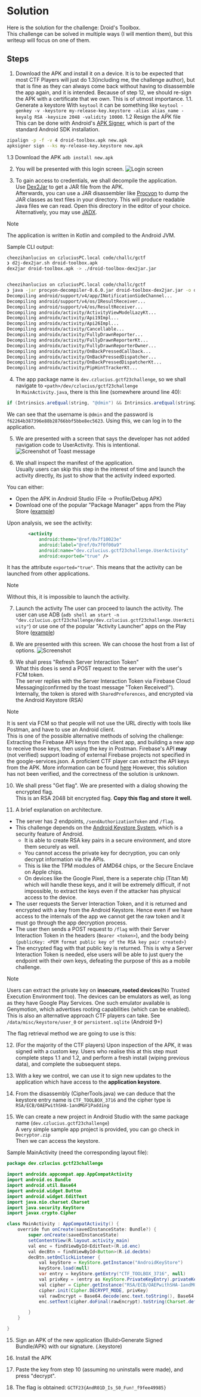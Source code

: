 # Solution
Here is the solution for the challenge: Droid's Toolbox.  
This challenge can be solved in multiple ways (I will mention them), but this writeup will focus on one of them.

## Steps

1. Download the APK and install it on a device. It is to be expected that most CTF Players will just do 1.3(including me, the challenge author), but that is fine as they can always come back without having to disassemble the app again, and it is intended.
Because of step 12, we should re-sign the APK with a certificate that we own. This is of utmost importance.
1.1. Generate a keystore 
With `keytool` it can be something like `keytool -genkey -v -keystore my-release-key.keystore -alias alias_name -keyalg RSA -keysize 2048 -validity 10000`. 
1.2 Resign the APK file  
This can be done with Android's [APK Signer](https://developer.android.com/tools/apksigner), which is part of the standard Android SDK installation. 
```bash
zipalign -p -f -v 4 droid-toolbox.apk new.apk
apksigner sign --ks my-release-key.keystore new.apk
```
1.3 Download the APK
`adb install new.apk`

2. You will be presented with this login screen.
![Login screen](login.png)

3. To gain access to credentials, we shall decompile the application.  
Use [Dex2Jar](https://github.com/pxb1988/dex2jar) to get a JAR file from the APK.  
Afterwards, you can use a JAR disassembler like [Procyon](https://github.com/mstrobel/procyon) to dump the JAR classes as text files in your directory. This will produce readable Java files we can read. Open this directory in the editor of your choice.
Alternatively, you may use [JADX](https://github.com/skylot/jadx).
> [!NOTE] 
> The application is written in Kotlin and compiled to the Android JVM.

Sample CLI output:
```bash
cheezihanlucius on czluciusPC.local code/challc/gctf
❯ d2j-dex2jar.sh droid-toolbox.apk
dex2jar droid-toolbox.apk -> ./droid-toolbox-dex2jar.jar


cheezihanlucius on czluciusPC.local code/challc/gctf
❯ java -jar procyon-decompiler-0.6.0.jar droid-toolbox-dex2jar.jar -o droid-toolbox
Decompiling android/support/v4/app/INotificationSideChannel...
Decompiling android/support/v4/os/IResultReceiver...
Decompiling android/support/v4/os/ResultReceiver...
Decompiling androidx/activity/ActivityViewModelLazyKt...
Decompiling androidx/activity/Api19Impl...
Decompiling androidx/activity/Api26Impl...
Decompiling androidx/activity/Cancellable...
Decompiling androidx/activity/FullyDrawnReporter...
Decompiling androidx/activity/FullyDrawnReporterKt...
Decompiling androidx/activity/FullyDrawnReporterOwner...
Decompiling androidx/activity/OnBackPressedCallback...
Decompiling androidx/activity/OnBackPressedDispatcher...
Decompiling androidx/activity/OnBackPressedDispatcherKt...
Decompiling androidx/activity/PipHintTrackerKt...

```

4. The app package name is `dev.czlucius.gctf23challenge`, so we shall navigate to `<path>/dev/czlucius/gctf23challenge`  
In `MainActivity.java`, there is this line (somewhere around line 40):
```java
if (Intrinsics.areEqual(string, "@dmin") && Intrinsics.areEqual(string2, "f62264b387396e88b28766bbf5bbe8ec5623")) {
```
We can see that the username is `@dmin` and the password is `f62264b387396e88b28766bbf5bbe8ec5623`.
Using this, we can log in to the application.

5. We are presented with a screen that says the developer has not added navigation code to UserActivity. This is intentional.
![Screenshot of Toast message](image-1.png)

6. We shall inspect the manifest of the application.  
Usually users can skip this step in the interest of time and launch the activity directly, its just to show that the activity indeed exported.


You can either:
- Open the APK in Android Studio (File -> Profile/Debug APK)
- Download one of the popular "Package Manager" apps from the Play Store ([example](https://play.google.com/store/apps/details?id=com.smartpack.packagemanager))

Upon analysis, we see the activity:
```xml
        <activity
            android:theme="@ref/0x7f10023e"
            android:label="@ref/0x7f0f00a9"
            android:name="dev.czlucius.gctf23challenge.UserActivity"
            android:exported="true" />
```

It has the attribute `exported="true"`. This means that the activity can be launched from other applications.
> [!NOTE]
> Without this, it is impossible to launch the activity.


7. Launch the activity
The user can proceed to launch the activity. The user can use ADB (`adb shell am start -n "dev.czlucius.gctf23challenge/dev.czlucius.gctf23challenge.UserActivity"`) or use one of the popular "Activity Launcher" apps on the Play Store ([example](https://play.google.com/store/apps/details?id=de.szalkowski.activitylauncher))

8. We are presented with this screen. We can choose the host from a list of options.
![Screenshot](image-2.png)

9. We shall press "Refresh Server Interaction Token"  
What this does is send a POST request to the server with the user's FCM token.  
The server replies with the Server Interaction Token via Firebase Cloud Messaging(confirmed by the toast message "Token Received!").  
Internally, the token is stored with `SharedPreferences`, and encrypted via the Android Keystore (RSA)

> [!NOTE]
> It is sent via FCM so that people will not use the URL directly with tools like Postman, and have to use an Android client.  
> This is one of the possible alternative methods of solving the challenge:  
> Extracting the Firebase API keys from the client app, and building a new app to receive those keys, then using the key in Postman.
> Firebase's API **may** (not verified) support loading of external Firebase projects not specified in the google-services.json.
> A proficient CTF player can extract the API keys from the APK.
> More information can be found [here](https://stackoverflow.com/questions/62253691/firebasemessaging-getinstancefirebaseapp-for-secondary-app-supposed-to-be-publ)
> However, this solution has not been verified, and the correctness of the solution is unknown.

10. We shall press "Get flag". We are presented with a dialog showing the encrypted flag.  
This is an RSA 2048 bit encrypted flag. 
**Copy this flag and store it well.**

11. A brief explanation on architecture.
- The server has 2 endpoints, `/sendAuthorizationToken` and `/flag`.
- This challenge depends on the [Android Keystore System](https://developer.android.com/training/articles/keystore), which is a security feature of Android.
    - It is able to create RSA key pairs in a secure environment, and store them securely as well.
    - You cannot access the private key for decryption, you can only decrypt information via the APIs.
    - This is like the TPM modules of AMD64 chips, or the Secure Enclave on Apple chips.
    - On devices like the Google Pixel, there is a seperate chip (Titan M) which will handle these keys, and it will be extremely difficult, if not impossible, to extract the keys even if the attacker has physical access to the device.
- The user requests the Server Interaction Token, and it is returned and encrypted with a key from the Android Keystore. Hence even if we have access to the internals of the app we cannot get the raw token and it must go through the app decryption process.
- The user then sends a POST request to `/flag` with their Server Interaction Token in the headers (`Bearer <token>`), and the body being `{publicKey: <PEM format public key of the RSA key pair created>}`
- The encrypted flag with that public key is returned. This is why a Server Interaction Token is needed, else users will be able to just query the endpoint with their own keys, defeating the purpose of this as a mobile challenge.


> [!NOTE]
> Users can extract the private key on **insecure, rooted devices**(No Trusted Execution Environment too). The devices can be emulators as well, as long as they have Google Play Services.
> One such emulator available is Genymotion, which advertises rooting capabilities (which can be enabled).
> This is also an alternative approach CTF players can take. See `/data/misc/keystore/user_0` or `persistent.sqlite` (Android 9+)

The flag retrieval method we are going to use is this:

12. (For the majority of the CTF players) Upon inspection of the APK, it was signed with a custom key. Users who realise this at this step must complete steps 1.1 and 1.2, and perform a fresh install (wiping previous data), and complete the subsequent steps. 

13. With a key we control, we can use it to sign new updates to the application which have access to the **application keystore**.

14. From the disassembly (CipherTools.java) we can deduce that the keystore entry name is `CTF_TOOLBOX_3716` and the cipher type is `RSA/ECB/OAEPwithSHA-1andMGF1Padding`

14. We can create a new project in Android Studio with the same package name (`dev.czlucius.gctf23challenge`)  
A very simple sample app project is provided, you can go check in `Decryptor.zip`  
Then we can access the keystore.  

Sample MainActivity (need the corresponding layout file):
```java
package dev.czlucius.gctf23challenge

import androidx.appcompat.app.AppCompatActivity
import android.os.Bundle
import android.util.Base64
import android.widget.Button
import android.widget.EditText
import java.nio.charset.Charset
import java.security.KeyStore
import javax.crypto.Cipher

class MainActivity : AppCompatActivity() {
    override fun onCreate(savedInstanceState: Bundle?) {
        super.onCreate(savedInstanceState)
        setContentView(R.layout.activity_main)
        val enc = findViewById<EditText>(R.id.enc)
        val decBtn = findViewById<Button>(R.id.decbtn)
        decBtn.setOnClickListener {
            val keyStore = KeyStore.getInstance("AndroidKeyStore")
            keyStore.load(null)
            var entry = keyStore.getEntry("CTF_TOOLBOX_3716", null)
            val privKey = (entry as KeyStore.PrivateKeyEntry).privateKey
            val cipher = Cipher.getInstance("RSA/ECB/OAEPwithSHA-1andMGF1Padding")
            cipher.init(Cipher.DECRYPT_MODE, privKey)
            val rawEncrypt = Base64.decode(enc.text.toString(), Base64.DEFAULT)
            enc.setText(cipher.doFinal(rawEncrypt).toString(Charset.defaultCharset()))

        }
    }

}
```


15. Sign an APK of the new application (Build>Generate Signed Bundle/APK) with our signature. (.keystore)

16. Install the APK

17. Paste the key from step 10 (assuming no uninstalls were made), and press "decrypt".

18. The flag is obtained: `GCTF23{AndR01D_Is_S0_Fun!_f9fee49985}`

